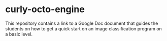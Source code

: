 # curly-octo-engine
This repository contains a link to a Google Doc document that guides the students on how to get a quick start on an image classification program on a basic level.
